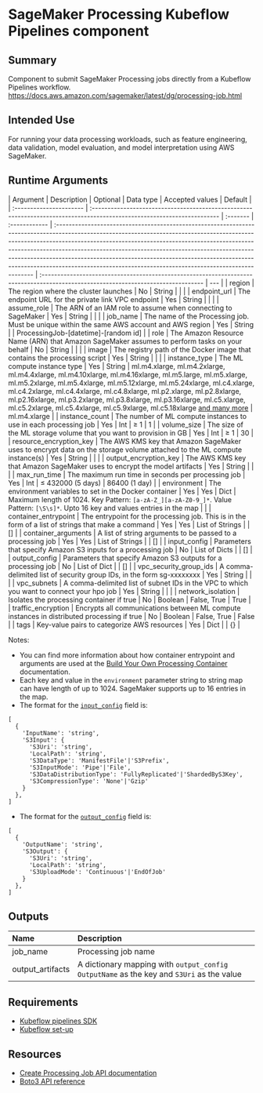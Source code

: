 # SageMaker Processing Kubeflow Pipelines component

## Summary

Component to submit SageMaker Processing jobs directly from a Kubeflow Pipelines workflow.
https://docs.aws.amazon.com/sagemaker/latest/dg/processing-job.html

## Intended Use

For running your data processing workloads, such as feature engineering, data validation, model evaluation, and model interpretation using AWS SageMaker.

## Runtime Arguments

| Argument                | Description                                                                                                             | Optional | Data type     | Accepted values                                                                                                                                                                                                                                                                                                                                                                                                                                                                | Default                                                                                                                            |
| :---------------------- | :---------------------------------------------------------------------------------------------------------------------- | :------- | :------------ | :----------------------------------------------------------------------------------------------------------------------------------------------------------------------------------------------------------------------------------------------------------------------------------------------------------------------------------------------------------------------------------------------------------------------------------------------------------------------------- | :--------------------------------------------------------------------------------------------------------------------------------- | --- |
| region                  | The region where the cluster launches                                                                                   | No       | String        |                                                                                                                                                                                                                                                                                                                                                                                                                                                                                |                                                                                                                                    |
| endpoint_url            | The endpoint URL for the private link VPC endpoint                                                                      | Yes      | String        |                                                                                                                                                                                                                                                                                                                                                                                                                                                                                |                                                                                                                                    |
| assume_role             | The ARN of an IAM role to assume when connecting to SageMaker                                                           | Yes      | String        |                                                                                                                                                                                                                                                                                                                                                                                                                                                                                |                                                                                                                                    |
| job_name                | The name of the Processing job. Must be unique within the same AWS account and AWS region                               | Yes      | String        |                                                                                                                                                                                                                                                                                                                                                                                                                                                                                | ProcessingJob-[datetime]-[random id]                                                                                               |
| role                    | The Amazon Resource Name (ARN) that Amazon SageMaker assumes to perform tasks on your behalf                            | No       | String        |                                                                                                                                                                                                                                                                                                                                                                                                                                                                                |                                                                                                                                    |
| image                   | The registry path of the Docker image that contains the processing script                                               | Yes      | String        |                                                                                                                                                                                                                                                                                                                                                                                                                                                                                |                                                                                                                                    |
| instance_type           | The ML compute instance type                                                                                            | Yes      | String        | ml.m4.xlarge, ml.m4.2xlarge, ml.m4.4xlarge, ml.m4.10xlarge, ml.m4.16xlarge, ml.m5.large, ml.m5.xlarge, ml.m5.2xlarge, ml.m5.4xlarge, ml.m5.12xlarge, ml.m5.24xlarge, ml.c4.xlarge, ml.c4.2xlarge, ml.c4.4xlarge, ml.c4.8xlarge, ml.p2.xlarge, ml.p2.8xlarge, ml.p2.16xlarge, ml.p3.2xlarge, ml.p3.8xlarge, ml.p3.16xlarge, ml.c5.xlarge, ml.c5.2xlarge, ml.c5.4xlarge, ml.c5.9xlarge, ml.c5.18xlarge [and many more](https://aws.amazon.com/sagemaker/pricing/instance-types/) | ml.m4.xlarge                                                                                                                       |
| instance_count          | The number of ML compute instances to use in each processing job                                                        | Yes      | Int           | ≥ 1                                                                                                                                                                                                                                                                                                                                                                                                                                                                            | 1                                                                                                                                  |
| volume_size             | The size of the ML storage volume that you want to provision in GB                                                      | Yes      | Int           | ≥ 1                                                                                                                                                                                                                                                                                                                                                                                                                                                                            | 30                                                                                                                                 |
| resource_encryption_key | The AWS KMS key that Amazon SageMaker uses to encrypt data on the storage volume attached to the ML compute instance(s) | Yes      | String        |                                                                                                                                                                                                                                                                                                                                                                                                                                                                                |                                                                                                                                    |
| output_encryption_key   | The AWS KMS key that Amazon SageMaker uses to encrypt the model artifacts                                               | Yes      | String        |                                                                                                                                                                                                                                                                                                                                                                                                                                                                                |                                                                                                                                    |
| max_run_time            | The maximum run time in seconds per processing job                                                                      | Yes      | Int           | ≤ 432000 (5 days)                                                                                                                                                                                                                                                                                                                                                                                                                                                              | 86400 (1 day)                                                                                                                      |
| environment             | The environment variables to set in the Docker container                                                                | Yes      | Yes           | Dict                                                                                                                                                                                                                                                                                                                                                                                                                                                                           | Maximum length of 1024. Key Pattern: `[a-zA-Z_][a-zA-Z0-9_]*`. Value Pattern: `[\S\s]*`. Upto 16 key and values entries in the map |     |
| container_entrypoint    | The entrypoint for the processing job. This is in the form of a list of strings that make a command                     | Yes      | Yes           | List of Strings                                                                                                                                                                                                                                                                                                                                                                                                                                                                |                                                                                                                                    | []  |
| container_arguments     | A list of string arguments to be passed to a processing job                                                             | Yes      | Yes           | List of Strings                                                                                                                                                                                                                                                                                                                                                                                                                                                                |                                                                                                                                    | []  |
| input_config            | Parameters that specify Amazon S3 inputs for a processing job                                                           | No       | List of Dicts |                                                                                                                                                                                                                                                                                                                                                                                                                                                                                | []                                                                                                                                 |
| output_config           | Parameters that specify Amazon S3 outputs for a processing job                                                          | No       | List of Dict  |                                                                                                                                                                                                                                                                                                                                                                                                                                                                                | []                                                                                                                                 |
| vpc_security_group_ids  | A comma-delimited list of security group IDs, in the form sg-xxxxxxxx                                                   | Yes      | String        |                                                                                                                                                                                                                                                                                                                                                                                                                                                                                |                                                                                                                                    |
| vpc_subnets             | A comma-delimited list of subnet IDs in the VPC to which you want to connect your hpo job                               | Yes      | String        |                                                                                                                                                                                                                                                                                                                                                                                                                                                                                |                                                                                                                                    |
| network_isolation       | Isolates the processing container if true                                                                               | No       | Boolean       | False, True                                                                                                                                                                                                                                                                                                                                                                                                                                                                    | True                                                                                                                               |
| traffic_encryption      | Encrypts all communications between ML compute instances in distributed processing if true                              | No       | Boolean       | False, True                                                                                                                                                                                                                                                                                                                                                                                                                                                                    | False                                                                                                                              |
| tags                    | Key-value pairs to categorize AWS resources                                                                             | Yes      | Dict          |                                                                                                                                                                                                                                                                                                                                                                                                                                                                                | {}                                                                                                                                 |

Notes:

- You can find more information about how container entrypoint and arguments are used at the [Build Your Own Processing Container](https://docs.aws.amazon.com/sagemaker/latest/dg/build-your-own-processing-container.html#byoc-run-image) documentation.
- Each key and value in the `environment` parameter string to string map can have length of up to 1024. SageMaker supports up to 16 entries in the map.
- The format for the [`input_config`](https://docs.aws.amazon.com/sagemaker/latest/APIReference/API_ProcessingInput.html) field is:

```
[
  {
    'InputName': 'string',
    'S3Input': {
      'S3Uri': 'string',
      'LocalPath': 'string',
      'S3DataType': 'ManifestFile'|'S3Prefix',
      'S3InputMode': 'Pipe'|'File',
      'S3DataDistributionType': 'FullyReplicated'|'ShardedByS3Key',
      'S3CompressionType': 'None'|'Gzip'
    }
  },
]
```

- The format for the [`output_config`](https://docs.aws.amazon.com/sagemaker/latest/APIReference/API_ProcessingS3Output.html) field is:

```
[
  {
    'OutputName': 'string',
    'S3Output': {
      'S3Uri': 'string',
      'LocalPath': 'string',
      'S3UploadMode': 'Continuous'|'EndOfJob'
    }
  },
]
```

## Outputs

| Name             | Description                                                                                |
| :--------------- | :----------------------------------------------------------------------------------------- |
| job_name         | Processing job name                                                                        |
| output_artifacts | A dictionary mapping with `output_config` `OutputName` as the key and `S3Uri` as the value |

## Requirements

- [Kubeflow pipelines SDK](https://www.kubeflow.org/docs/pipelines/sdk/install-sdk/)
- [Kubeflow set-up](https://www.kubeflow.org/docs/aws/deploy/install-kubeflow/)

## Resources

- [Create Processing Job API documentation](https://docs.aws.amazon.com/sagemaker/latest/APIReference/API_CreateProcessingJob.html)
- [Boto3 API reference](https://boto3.amazonaws.com/v1/documentation/api/latest/reference/services/sagemaker.html#SageMaker.Client.create_processing_job)
